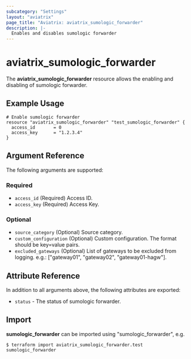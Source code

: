 ```yaml
---
subcategory: "Settings"
layout: "aviatrix"
page_title: "Aviatrix: aviatrix_sumologic_forwarder"
description: |-
  Enables and disables sumologic forwarder
---
```


# aviatrix_sumologic_forwarder

The **aviatrix_sumologic_forwarder** resource allows the enabling and disabling of sumologic forwarder.

## Example Usage

```hcl
# Enable sumologic forwarder
resource "aviatrix_sumologic_forwarder" "test_sumologic_forwarder" {
  access_id       = 0
  access_key      = "1.2.3.4"
}
```

## Argument Reference

The following arguments are supported:

### Required
* `access_id` (Required) Access ID.
* `access_key` (Required) Access Key.

### Optional
* `source_category` (Optional) Source category.
* `custom_configuration` (Optional) Custom configuration. The format should be key=value pairs.
* `excluded_gateways` (Optional) List of gateways to be excluded from logging. e.g.: ["gateway01", "gateway02", "gateway01-hagw"].

## Attribute Reference

In addition to all arguments above, the following attributes are exported:

* `status` - The status of sumologic forwarder.

## Import

**sumologic_forwarder** can be imported using "sumologic_forwarder", e.g.

```
$ terraform import aviatrix_sumologic_forwarder.test sumologic_forwarder
```
